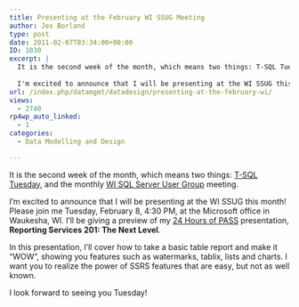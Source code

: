 ```yaml
---
title: Presenting at the February WI SSUG Meeting
author: Jes Borland
type: post
date: 2011-02-07T03:34:00+00:00
ID: 1030
excerpt: |
  It is the second week of the month, which means two things: T-SQL Tuesday, and the monthly WI SQL Server User Group meeting. 
  
  I'm excited to announce that I will be presenting at the WI SSUG this month! Please join me Tuesday, February 8, 4:30 PM, at&hellip;
url: /index.php/datamgmt/datadesign/presenting-at-the-february-wi/
views:
  - 2740
rp4wp_auto_linked:
  - 1
categories:
  - Data Modelling and Design

---
```

It is the second week of the month, which means two things: [T-SQL Tuesday][1], and the monthly [WI SQL Server User Group][2] meeting. 

I&#8217;m excited to announce that I will be presenting at the WI SSUG this month! Please join me Tuesday, February 8, 4:30 PM, at the Microsoft office in Waukesha, WI. I&#8217;ll be giving a preview of my [24 Hours of PASS][3] presentation, **Reporting Services 201: The Next Level**. 

In this presentation, I&#8217;ll cover how to take a basic table report and make it &#8220;WOW&#8221;, showing you features such as watermarks, tablix, lists and charts. I want you to realize the power of SSRS features that are easy, but not as well known. 

I look forward to seeing you Tuesday!

 [1]: http://sqlasylum.wordpress.com/2011/02/01/invitation-to-t-sql-tuesday-15-automation-in-sql-server/
 [2]: http://wisconsin.sqlpass.org/
 [3]: http://www.sqlpass.org/24hours/Spring2011/
